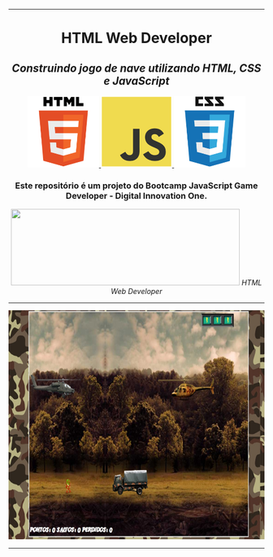 <hr/>
<div align="center">
    <h1>HTML Web Developer</h1>
    <h2><i>Construindo jogo de nave utilizando HTML, CSS e JavaScript</i></h2>
    <a href="https://www.w3.org/html/" target="_blank"> <img src="https://raw.githubusercontent.com/devicons/devicon/master/icons/html5/html5-original-wordmark.svg" alt="html5" width="140" height="140"/> </a>
    <a href="https://developer.mozilla.org/en-US/docs/Web/JavaScript" target="_blank"> <img src="https://raw.githubusercontent.com/devicons/devicon/master/icons/javascript/javascript-original.svg" alt="javascript" width="140" height="140"/> </a>
    <a href="https://www.w3schools.com/css/" target="_blank"> <img src="https://raw.githubusercontent.com/devicons/devicon/master/icons/css3/css3-original-wordmark.svg" alt="css3" width="140" height="140"/> </a> 
    
 <h3>Este repositório é um projeto do Bootcamp JavaScript Game Developer - Digital Innovation One.</h3>
 <a href="https://digitalinnovation.one/sign-in"><img src="https://hermes.digitalinnovation.one/site/images/logo-footer.png" width="450" height="150"></a>
 <i>HTML Web Developer</i>
</div>
<hr/>
<div align="center">
    <img src="./index.jpg" width="750" height="450"/>
    <hr/>
</div>
